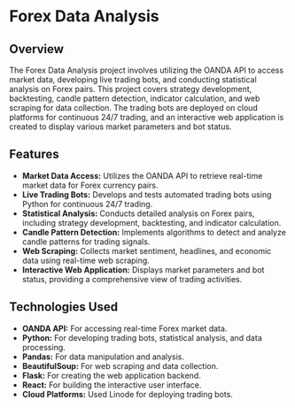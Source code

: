 # **Forex Data Analysis**

## **Overview**
The Forex Data Analysis project involves utilizing the OANDA API to access market data, developing live trading bots, and conducting statistical analysis on Forex pairs. This project covers strategy development, backtesting, candle pattern detection, indicator calculation, and web scraping for data collection. The trading bots are deployed on cloud platforms for continuous 24/7 trading, and an interactive web application is created to display various market parameters and bot status.

## **Features**
- **Market Data Access:** Utilizes the OANDA API to retrieve real-time market data for Forex currency pairs.
- **Live Trading Bots:** Develops and tests automated trading bots using Python for continuous 24/7 trading.
- **Statistical Analysis:** Conducts detailed analysis on Forex pairs, including strategy development, backtesting, and indicator calculation.
- **Candle Pattern Detection:** Implements algorithms to detect and analyze candle patterns for trading signals.
- **Web Scraping:** Collects market sentiment, headlines, and economic data using real-time web scraping.
- **Interactive Web Application:** Displays market parameters and bot status, providing a comprehensive view of trading activities.

## **Technologies Used**
- **OANDA API:** For accessing real-time Forex market data.
- **Python:** For developing trading bots, statistical analysis, and data processing.
- **Pandas:** For data manipulation and analysis.
- **BeautifulSoup:** For web scraping and data collection.
- **Flask:** For creating the web application backend.
- **React:** For building the interactive user interface.
- **Cloud Platforms:** Used Linode for deploying trading bots.
